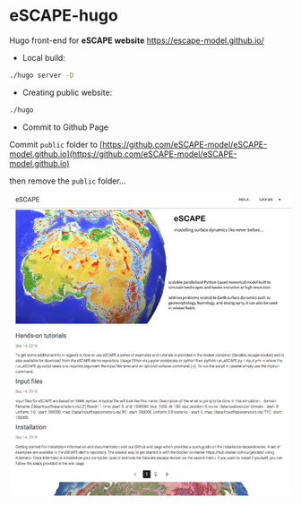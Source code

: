 # eSCAPE-hugo


Hugo front-end for **eSCAPE website** https://escape-model.github.io/

+ Local build:

```bash
./hugo server -D
```

+ Creating public website:

```bash
./hugo
```

+ Commit to Github Page

Commit `public` folder to [https://github.com/eSCAPE-model/eSCAPE-model.github.io](https://github.com/eSCAPE-model/eSCAPE-model.github.io)

then remove the `public` folder...

<div align="center">
    <img width=1000 src="https://github.com/Geodels/eSCAPE-hugo/blob/master/static/images/screen.png" alt="eSCAPE" title="eSCAPE Model"</img>
</div>
